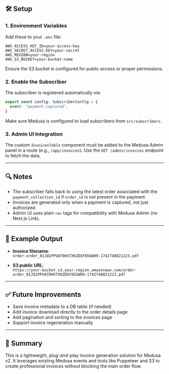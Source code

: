 ## 🛠️ Setup

### 1. Environment Variables

Add these to your `.env` file:

```env
AWS_ACCESS_KEY_ID=your-access-key
AWS_SECRET_ACCESS_KEY=your-secret
AWS_REGION=your-region
AWS_S3_BUCKET=your-bucket-name
```

Ensure the S3 bucket is configured for public access or proper permissions.

### 2. Enable the Subscriber

The subscriber is registered automatically via:

```typescript
export const config: SubscriberConfig = {
  event: "payment.captured",
}
```

Make sure Medusa is configured to load subscribers from `src/subscribers`.

### 3. Admin UI Integration

The custom `InvoicesTable` component must be added to the Medusa Admin panel in a route (e.g., `/app/invoices`). Use the `GET /admin/invoices` endpoint to fetch the data.

---

## 🔍 Notes

- The subscriber falls back to using the latest order associated with the `payment_collection_id` if `order_id` is not present in the payment.
- Invoices are generated only when a payment is captured, not just authorized.
- Admin UI uses plain `<a>` tags for compatibility with Medusa Admin (no Next.js Link).

---

## 🧪 Example Output

- **Invoice filename**:  
  `order-order_01JQ1PPVAT0HXTXKZDXF85GW09-1742748821223.pdf`

- **S3 public URL**:  
  `https://your-bucket.s3.your-region.amazonaws.com/order-order_01JQ1PPVAT0HXTXKZDXF85GW09-1742748821223.pdf`

---

## ✅ Future Improvements

- Save invoice metadata to a DB table (if needed)
- Add invoice download directly to the order details page
- Add pagination and sorting to the invoices page
- Support invoice regeneration manually

---

## 🧠 Summary

This is a lightweight, plug-and-play invoice generation solution for Medusa v2. It leverages existing Medusa events and tools like Puppeteer and S3 to create professional invoices without blocking the main order flow.

